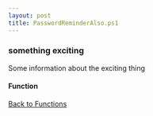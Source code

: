 ```yaml
---
layout: post
title: PasswordReminderAlso.ps1
---
```


### something exciting

Some information about the exciting thing

#### Function

<script async src="https://gist-it.appspot.com/github.com/BanterBoy/scripts-blog/blob/master/PowerShell/functions/exchange/PasswordReminderAlso.ps1"></script>

<a href="/menu/_pages/functions.html">Back to Functions</a>
